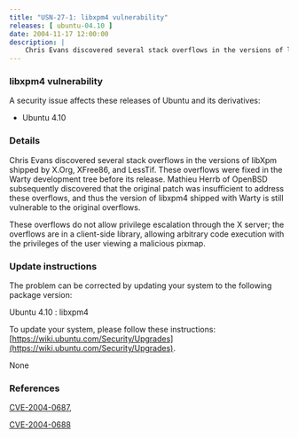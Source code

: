 ```yaml
---
title: "USN-27-1: libxpm4 vulnerability"
releases: [ ubuntu-04.10 ]
date: 2004-11-17 12:00:00
description: |
    Chris Evans discovered several stack overflows in the versions of libXpm shipped by X.Org, XFree86, and LessTif.  These overflows were fixed in the Warty development tree before its release. Mathieu Herrb of OpenBSD subsequently discovered that the original patch was insufficient to address these overflows, and thus the version of libxpm4 shipped with Warty is still vulnerable to the original overflows.
--- 
```

 
### libxpm4 vulnerability

A security issue affects these releases of Ubuntu and its derivatives:

* Ubuntu 4.10

### Details

Chris Evans discovered several stack overflows in the versions of libXpm shipped by X.Org, XFree86, and LessTif. These overflows were fixed in the Warty development tree before its release. Mathieu Herrb of OpenBSD subsequently discovered that the original patch was insufficient to address these overflows, and thus the version of libxpm4 shipped with Warty is still vulnerable to the original overflows.

These overflows do not allow privilege escalation through the X server; the overflows are in a client-side library, allowing arbitrary code execution with the privileges of the user viewing a malicious pixmap.

### Update instructions

The problem can be corrected by updating your system to the following package version:

Ubuntu 4.10
 : libxpm4 

To update your system, please follow these instructions: [https://wiki.ubuntu.com/Security/Upgrades](https://wiki.ubuntu.com/Security/Upgrades).

None

### References

 [CVE-2004-0687](http://people.ubuntu.com/~ubuntu-security/cve/CVE-2004-0687), 

 [CVE-2004-0688](http://people.ubuntu.com/~ubuntu-security/cve/CVE-2004-0688)
 
